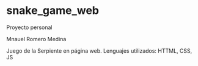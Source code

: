 # snake_game_web

Proyecto personal 

Mnauel Romero Medina

Juego de la Serpiente en página web. 
Lenguajes utilizados: HTTML, CSS, JS